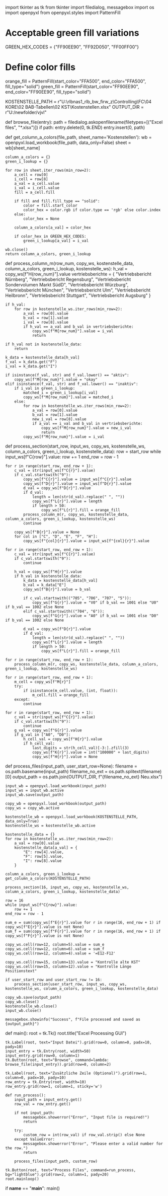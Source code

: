 import tkinter as tk
from tkinter import filedialog, messagebox
import os
import openpyxl
from openpyxl.styles import PatternFill

# Acceptable green fill variations
GREEN_HEX_CODES = {"FF90EE90", "FF92D050", "FF00FF00"}

# Define color fills
orange_fill = PatternFill(start_color="FFA500", end_color="FFA500", fill_type="solid")
green_fill = PatternFill(start_color="FF90EE90", end_color="FF90EE90", fill_type="solid")

KOSTENSTELLE_PATH = r"U:\\rlbnas1_rlb_bw_firw_z\\Controlling\\FC\\04 KORE\\02 BAB-Tabellen\\02 KST\\Kostenstellen.xlsx"
OUTPUT_DIR = r"U:/newfolder/vjvl"

def browse_file(entry):
    path = filedialog.askopenfilename(filetypes=[("Excel files", "*.xlsx")])
    if path:
        entry.delete(0, tk.END)
        entry.insert(0, path)

def get_column_a_colors(file_path, sheet_name='Kostenstellen'):
    wb = openpyxl.load_workbook(file_path, data_only=False)
    sheet = wb[sheet_name]

    column_a_colors = {}
    green_i_lookup = {}

    for row in sheet.iter_rows(min_row=2):
        a_cell = row[0]
        i_cell = row[8]
        a_val = a_cell.value
        i_val = i_cell.value
        fill = a_cell.fill

        if fill and fill.fill_type == "solid":
            color = fill.start_color
            color_hex = color.rgb if color.type == 'rgb' else color.index
        else:
            color_hex = None

        column_a_colors[a_val] = color_hex

        if color_hex in GREEN_HEX_CODES:
            green_i_lookup[a_val] = i_val

    wb.close()
    return column_a_colors, green_i_lookup

def process_column_m(row_num, copy_ws, kostenstelle_data, column_a_colors, green_i_lookup, kostenstelle_ws):
    h_val = copy_ws[f"H{row_num}"].value
    vertriebsberichte = {
        "Vertriebsbericht Nürnberg", "Vertriebsbericht Regensburg", "Vertriebsbericht Sondervolumen Markt SüdD",
        "Vertriebsbericht Würzburg", "Vertriebsbericht München", "Vertriebsbericht Ulm",
        "Vertriebsbericht Heilbronn", "Vertriebsbericht Stuttgart", "Vertriebsbericht Augsburg"
    }

    if h_val:
        for row in kostenstelle_ws.iter_rows(min_row=2):
            a_val = row[0].value
            b_val = row[1].value
            i_val = row[8].value
            if h_val == a_val and b_val in vertriebsberichte:
                copy_ws[f"M{row_num}"].value = i_val
                return

    if h_val not in kostenstelle_data:
        return

    k_data = kostenstelle_data[h_val]
    f_val = k_data.get("F")
    i_val = k_data.get("I")

    if isinstance(f_val, str) and f_val.lower() == "aktiv":
        copy_ws[f"M{row_num}"].value = "okay"
    elif isinstance(f_val, str) and f_val.lower() == "inaktiv":
        if i_val in green_i_lookup:
            matched_i = green_i_lookup[i_val]
            copy_ws[f"M{row_num}"].value = matched_i
        else:
            for row in kostenstelle_ws.iter_rows(min_row=2):
                a_val = row[0].value
                b_val = row[1].value
                new_i_val = row[8].value
                if a_val == i_val and b_val in vertriebsberichte:
                    copy_ws[f"M{row_num}"].value = new_i_val
                    return
            copy_ws[f"M{row_num}"].value = i_val

def process_section(start_row, input_ws, copy_ws, kostenstelle_ws, column_a_colors, green_i_lookup, kostenstelle_data):
    row = start_row
    while input_ws[f"C{row}"].value:
        row += 1
    end_row = row - 1

    for r in range(start_row, end_row + 1):
        c_val = str(input_ws[f"C{r}"].value)
        if c_val.startswith("9"):
            copy_ws[f"C{r}"].value = input_ws[f"C{r}"].value
            copy_ws[f"D{r}"].value = input_ws[f"D{r}"].value
            d_val = copy_ws[f"D{r}"].value
            if d_val:
                length = len(str(d_val).replace(" ", ""))
                copy_ws[f"L{r}"].value = length
                if length > 50:
                    copy_ws[f"L{r}"].fill = orange_fill
            process_column_m(r, copy_ws, kostenstelle_data, column_a_colors, green_i_lookup, kostenstelle_ws)
            continue

        copy_ws[f"B{r}"].value = None
        for col in ["C", "D", "E", "F", "H"]:
            copy_ws[f"{col}{r}"].value = input_ws[f"{col}{r}"].value

    for r in range(start_row, end_row + 1):
        c_val = str(input_ws[f"C{r}"].value)
        if c_val.startswith("9"):
            continue

        h_val = copy_ws[f"H{r}"].value
        if h_val in kostenstelle_data:
            k_data = kostenstelle_data[h_val]
            b_val = k_data["E"]
            copy_ws[f"B{r}"].value = b_val

            if c_val.startswith(("705", "706", "707", "5")):
                copy_ws[f"G{r}"].value = "V0" if b_val == 1001 else "U0" if b_val == 1002 else None
            elif c_val.startswith(("704", "6")):
                copy_ws[f"G{r}"].value = "A0" if b_val == 1001 else "D0" if b_val == 1002 else None

            d_val = copy_ws[f"D{r}"].value
            if d_val:
                length = len(str(d_val).replace(" ", ""))
                copy_ws[f"L{r}"].value = length
                if length > 50:
                    copy_ws[f"L{r}"].fill = orange_fill

    for r in range(start_row, end_row + 1):
        process_column_m(r, copy_ws, kostenstelle_data, column_a_colors, green_i_lookup, kostenstelle_ws)

    for r in range(start_row, end_row + 1):
        m_cell = copy_ws[f"M{r}"]
        try:
            if isinstance(m_cell.value, (int, float)):
                m_cell.fill = orange_fill
        except:
            continue

    for r in range(start_row, end_row + 1):
        c_val = str(input_ws[f"C{r}"].value)
        if c_val.startswith("9"):
            continue
        g_val = copy_ws[f"G{r}"].value
        if g_val in ["A0", "D0"]:
            h_cell_val = copy_ws[f"H{r}"].value
            if h_cell_val:
                last_digits = str(h_cell_val)[-3:].zfill(3)
                copy_ws[f"K{r}"].value = int("100000" + last_digits)
                copy_ws[f"H{r}"].value = None

def process_files(input_path, user_start_row=None):
    filename = os.path.basename(input_path)
    filename_no_ext = os.path.splitext(filename)[0]
    output_path = os.path.join(OUTPUT_DIR, f"{filename_no_ext} Neu.xlsx")

    input_wb = openpyxl.load_workbook(input_path)
    input_ws = input_wb.active
    input_wb.save(output_path)

    copy_wb = openpyxl.load_workbook(output_path)
    copy_ws = copy_wb.active

    kostenstelle_wb = openpyxl.load_workbook(KOSTENSTELLE_PATH, data_only=True)
    kostenstelle_ws = kostenstelle_wb.active

    kostenstelle_data = {}
    for row in kostenstelle_ws.iter_rows(min_row=2):
        a_val = row[0].value
        kostenstelle_data[a_val] = {
            "E": row[4].value,
            "F": row[5].value,
            "I": row[8].value
        }

    column_a_colors, green_i_lookup = get_column_a_colors(KOSTENSTELLE_PATH)

    process_section(16, input_ws, copy_ws, kostenstelle_ws, column_a_colors, green_i_lookup, kostenstelle_data)

    row = 16
    while input_ws[f"C{row}"].value:
        row += 1
    end_row = row - 1

    sum_e = sum(copy_ws[f"E{r}"].value for r in range(16, end_row + 1) if copy_ws[f"E{r}"].value is not None)
    sum_f = sum(copy_ws[f"F{r}"].value for r in range(16, end_row + 1) if copy_ws[f"F{r}"].value is not None)

    copy_ws.cell(row=12, column=5).value = sum_e
    copy_ws.cell(row=12, column=6).value = sum_f
    copy_ws.cell(row=12, column=4).value = '=E12-F12'

    copy_ws.cell(row=15, column=13).value = "Kontrolle alte KST"
    copy_ws.cell(row=15, column=12).value = "Kontrolle Länge Positionstext"

    if user_start_row and user_start_row != 16:
        process_section(user_start_row, input_ws, copy_ws, kostenstelle_ws, column_a_colors, green_i_lookup, kostenstelle_data)

    copy_wb.save(output_path)
    copy_wb.close()
    kostenstelle_wb.close()
    input_wb.close()

    messagebox.showinfo("Success", f"File processed and saved as {output_path}")

def main():
    root = tk.Tk()
    root.title("Excel Processing GUI")

    tk.Label(root, text="Input Datei").grid(row=0, column=0, padx=10, pady=10)
    input_entry = tk.Entry(root, width=50)
    input_entry.grid(row=0, column=1)
    tk.Button(root, text="Browse", command=lambda: browse_file(input_entry)).grid(row=0, column=2)

    tk.Label(root, text="Zusätzliche Zeile (Optional)").grid(row=1, column=0, padx=10, pady=10)
    row_entry = tk.Entry(root, width=10)
    row_entry.grid(row=1, column=1, sticky='w')

    def run_process():
        input_path = input_entry.get()
        row_val = row_entry.get()

        if not input_path:
            messagebox.showerror("Error", "Input file is required!")
            return

        try:
            custom_row = int(row_val) if row_val.strip() else None
        except ValueError:
            messagebox.showerror("Error", "Please enter a valid number for the row.")
            return

        process_files(input_path, custom_row)

    tk.Button(root, text="Process Files", command=run_process, bg="lightblue").grid(row=2, column=1, pady=20)
    root.mainloop()

if __name__ == "__main__":
    main()
